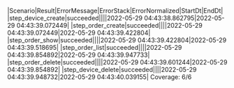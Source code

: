 |Scenario|Result|ErrorMessage|ErrorStack|ErrorNormalized|StartDt|EndDt|
|step_device_create|succeeded||||2022-05-29 04:43:38.862795|2022-05-29 04:43:39.072449|
|step_order_create|succeeded||||2022-05-29 04:43:39.072449|2022-05-29 04:43:39.422804|
|step_order_show|succeeded||||2022-05-29 04:43:39.422804|2022-05-29 04:43:39.518695|
|step_order_list|succeeded||||2022-05-29 04:43:39.854892|2022-05-29 04:43:39.947733|
|step_order_delete|succeeded||||2022-05-29 04:43:39.601244|2022-05-29 04:43:39.854892|
|step_device_delete|succeeded||||2022-05-29 04:43:39.948732|2022-05-29 04:43:40.039155|
Coverage: 6/6
